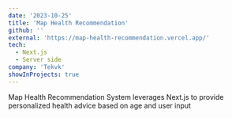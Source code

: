 ```yaml
---
date: '2023-10-25'
title: 'Map Health Recommendation'
github: ''
external: 'https://map-health-recommendation.vercel.app/'
tech:
  - Next.js
  - Server side
company: 'Tekvk'
showInProjects: true
---
```


Map Health Recommendation System leverages Next.js to provide personalized health advice based on age and user input
